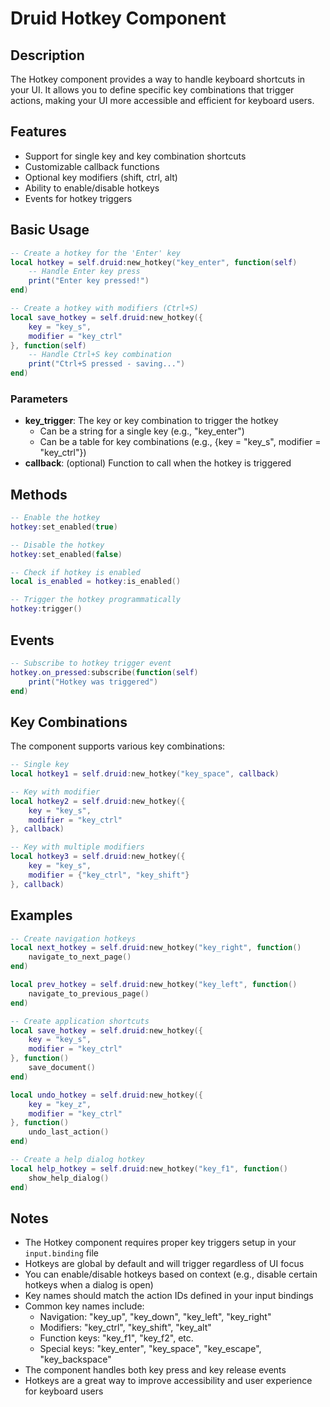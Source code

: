 # Druid Hotkey Component

## Description

The Hotkey component provides a way to handle keyboard shortcuts in your UI. It allows you to define specific key combinations that trigger actions, making your UI more accessible and efficient for keyboard users.

## Features

- Support for single key and key combination shortcuts
- Customizable callback functions
- Optional key modifiers (shift, ctrl, alt)
- Ability to enable/disable hotkeys
- Events for hotkey triggers

## Basic Usage

```lua
-- Create a hotkey for the 'Enter' key
local hotkey = self.druid:new_hotkey("key_enter", function(self)
    -- Handle Enter key press
    print("Enter key pressed!")
end)

-- Create a hotkey with modifiers (Ctrl+S)
local save_hotkey = self.druid:new_hotkey({
    key = "key_s",
    modifier = "key_ctrl"
}, function(self)
    -- Handle Ctrl+S key combination
    print("Ctrl+S pressed - saving...")
end)
```

### Parameters

- **key_trigger**: The key or key combination to trigger the hotkey
  - Can be a string for a single key (e.g., "key_enter")
  - Can be a table for key combinations (e.g., {key = "key_s", modifier = "key_ctrl"})
- **callback**: (optional) Function to call when the hotkey is triggered

## Methods

```lua
-- Enable the hotkey
hotkey:set_enabled(true)

-- Disable the hotkey
hotkey:set_enabled(false)

-- Check if hotkey is enabled
local is_enabled = hotkey:is_enabled()

-- Trigger the hotkey programmatically
hotkey:trigger()
```

## Events

```lua
-- Subscribe to hotkey trigger event
hotkey.on_pressed:subscribe(function(self)
    print("Hotkey was triggered")
end)
```

## Key Combinations

The component supports various key combinations:

```lua
-- Single key
local hotkey1 = self.druid:new_hotkey("key_space", callback)

-- Key with modifier
local hotkey2 = self.druid:new_hotkey({
    key = "key_s",
    modifier = "key_ctrl"
}, callback)

-- Key with multiple modifiers
local hotkey3 = self.druid:new_hotkey({
    key = "key_s",
    modifier = {"key_ctrl", "key_shift"}
}, callback)
```

## Examples

```lua
-- Create navigation hotkeys
local next_hotkey = self.druid:new_hotkey("key_right", function()
    navigate_to_next_page()
end)

local prev_hotkey = self.druid:new_hotkey("key_left", function()
    navigate_to_previous_page()
end)

-- Create application shortcuts
local save_hotkey = self.druid:new_hotkey({
    key = "key_s",
    modifier = "key_ctrl"
}, function()
    save_document()
end)

local undo_hotkey = self.druid:new_hotkey({
    key = "key_z",
    modifier = "key_ctrl"
}, function()
    undo_last_action()
end)

-- Create a help dialog hotkey
local help_hotkey = self.druid:new_hotkey("key_f1", function()
    show_help_dialog()
end)
```

## Notes

- The Hotkey component requires proper key triggers setup in your `input.binding` file
- Hotkeys are global by default and will trigger regardless of UI focus
- You can enable/disable hotkeys based on context (e.g., disable certain hotkeys when a dialog is open)
- Key names should match the action IDs defined in your input bindings
- Common key names include:
  - Navigation: "key_up", "key_down", "key_left", "key_right"
  - Modifiers: "key_ctrl", "key_shift", "key_alt"
  - Function keys: "key_f1", "key_f2", etc.
  - Special keys: "key_enter", "key_space", "key_escape", "key_backspace"
- The component handles both key press and key release events
- Hotkeys are a great way to improve accessibility and user experience for keyboard users
